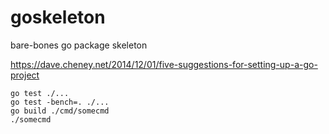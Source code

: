 # goskeleton

bare-bones go package skeleton

https://dave.cheney.net/2014/12/01/five-suggestions-for-setting-up-a-go-project


```
go test ./...
go test -bench=. ./...
go build ./cmd/somecmd
./somecmd
```

